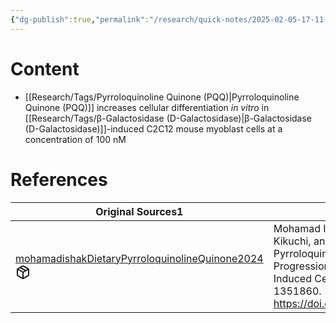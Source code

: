 ```yaml
---
{"dg-publish":true,"permalink":"/research/quick-notes/2025-02-05-17-11-44/","updated":"2025-02-05T17:12:22-05:00"}
---
```


# Content
- [[Research/Tags/Pyrroloquinoline Quinone (PQQ)\|Pyrroloquinoline Quinone (PQQ)]] increases cellular differentiation *in vitro* in [[Research/Tags/β-Galactosidase (D-Galactosidase)\|β-Galactosidase (D-Galactosidase)]]-induced C2C12 mouse myoblast cells at a concentration of 100 nM
# References
<div><table class="dataview table-view-table"><thead class="table-view-thead"><tr class="table-view-tr-header"><th class="table-view-th"><span>Original Sources</span><span class="dataview small-text">1</span></th><th class="table-view-th"><span>Citations</span></th></tr></thead><tbody class="table-view-tbody"><tr><td><span><a data-tooltip-position="top" aria-label="Research/Evidence Sources/mohamadishakDietaryPyrroloquinolineQuinone2024.md" data-href="Research/Evidence Sources/mohamadishakDietaryPyrroloquinolineQuinone2024.md" href="Research/Evidence Sources/mohamadishakDietaryPyrroloquinolineQuinone2024.md" class="internal-link" target="_blank" rel="noopener nofollow" fileclass-name="Research Links">mohamadishakDietaryPyrroloquinolineQuinone2024</a><a class="metadata-menu fileclass-icon"><svg xmlns="http://www.w3.org/2000/svg" width="24" height="24" viewBox="0 0 24 24" fill="none" stroke="currentColor" stroke-width="2" stroke-linecap="round" stroke-linejoin="round" class="svg-icon lucide-package"><path d="m7.5 4.27 9 5.15"></path><path d="M21 8a2 2 0 0 0-1-1.73l-7-4a2 2 0 0 0-2 0l-7 4A2 2 0 0 0 3 8v8a2 2 0 0 0 1 1.73l7 4a2 2 0 0 0 2 0l7-4A2 2 0 0 0 21 16Z"></path><path d="m3.3 7 8.7 5 8.7-5"></path><path d="M12 22V12"></path></svg></a></span></td><td><span>Mohamad Ishak, Nur Syafiqah, Midori Kikuchi, and Kazuto Ikemoto. “Dietary Pyrroloquinoline Quinone Hinders Aging Progression in Male Mice and D-Galactose-Induced Cells.” Frontiers in Aging 5 (2024): 1351860. <a rel="noopener nofollow" class="external-link" href="https://doi.org/10.3389/fragi.2024.1351860" target="_blank">https://doi.org/10.3389/fragi.2024.1351860</a>.</span></td></tr></tbody></table></div>


